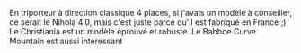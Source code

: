
En triporteur à direction classique 4 places, si j'avais un modèle à conseiller, ce serait le Nihola 4.0, mais c'est juste parce qu'il est fabriqué en France ;)
Le Christiania est un modèle éprouvé et robuste. Le Babboe Curve Mountain est aussi intéressant
